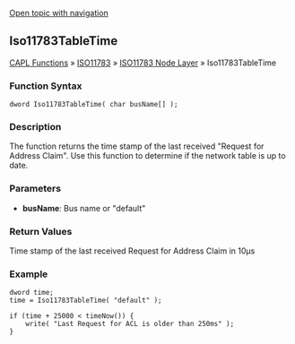 [Open topic with navigation](../../../../../../CANoeDEFamily.htm#Topics/CAPLFunctions/ISO11783/ISONodeLayer/Functions/CAPLfunctionIso11783TableTime.md)

## Iso11783TableTime

[CAPL Functions](../../../CAPLfunctions.md) » [ISO11783](../../CAPLfunctionsISO11783Overview.md) » [ISO11783 Node Layer](../CAPLfunctionsISONLOverview.md) » Iso11783TableTime

### Function Syntax

```plaintext
dword Iso11783TableTime( char busName[] );
```

### Description

The function returns the time stamp of the last received "Request for Address Claim". Use this function to determine if the network table is up to date.

### Parameters

- **busName**: Bus name or "default"

### Return Values

Time stamp of the last received Request for Address Claim in 10µs

### Example

```plaintext
dword time;
time = Iso11783TableTime( "default" );

if (time + 25000 < timeNow()) {
    write( "Last Request for ACL is older than 250ms" );
}
```
